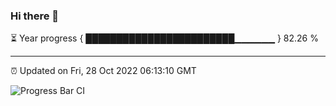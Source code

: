 ### Hi there 👋

⏳ Year progress { ████████████████████████▁▁▁▁▁▁ } 82.26 %

---

⏰ Updated on Fri, 28 Oct 2022 06:13:10 GMT

![Progress Bar CI](https://github.com/Shyam-Makwana/GitHub-Actions-Demo/workflows/Progress%20Bar%20CI/badge.svg)
